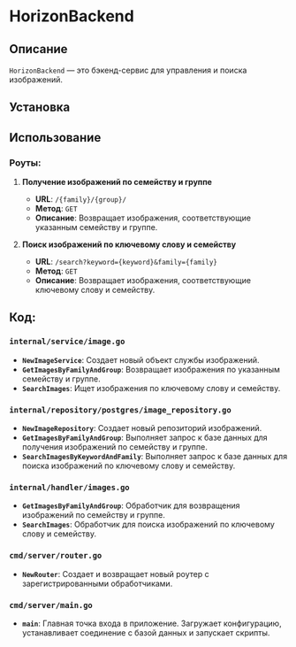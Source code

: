 # HorizonBackend

## Описание

`HorizonBackend` — это бэкенд-сервис для управления и поиска изображений.

## Установка



## Использование



### Роуты:

1. **Получение изображений по семейству и группе**
    - **URL**: `/{family}/{group}/`
    - **Метод**: `GET`
    - **Описание**: Возвращает изображения, соответствующие указанным семейству и группе.

2. **Поиск изображений по ключевому слову и семейству**
    - **URL**: `/search?keyword={keyword}&family={family}`
    - **Метод**: `GET`
    - **Описание**: Возвращает изображения, соответствующие ключевому слову и семейству.

## Код:

### `internal/service/image.go`

- **`NewImageService`**: Создает новый объект службы изображений.
- **`GetImagesByFamilyAndGroup`**: Возвращает изображения по указанным семейству и группе.
- **`SearchImages`**: Ищет изображения по ключевому слову и семейству.

### `internal/repository/postgres/image_repository.go`

- **`NewImageRepository`**: Создает новый репозиторий изображений.
- **`GetImagesByFamilyAndGroup`**: Выполняет запрос к базе данных для получения изображений по семейству и группе.
- **`SearchImagesByKeywordAndFamily`**: Выполняет запрос к базе данных для поиска изображений по ключевому слову и семейству.

### `internal/handler/images.go`

- **`GetImagesByFamilyAndGroup`**: Обработчик для возвращения изображений по семейству и группе.
- **`SearchImages`**: Обработчик для поиска изображений по ключевому слову и семейству.

### `cmd/server/router.go`

- **`NewRouter`**: Создает и возвращает новый роутер с зарегистрированными обработчиками.

### `cmd/server/main.go`

- **`main`**: Главная точка входа в приложение. Загружает конфигурацию, устанавливает соединение с базой данных и запускает скрипты.

